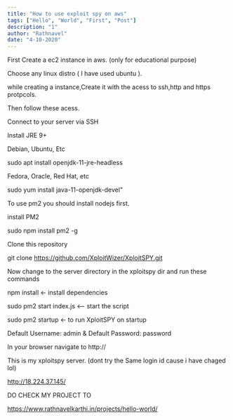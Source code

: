 ```yaml
---
title: "How to use exploit spy on aws"
tags: ["Hello", "World", "First", "Post"]
description: "1"
author: "Rathnavel"
date: "4-10-2020"
---
```


First Create a ec2 instance in aws. (only for educational purpose)

Choose any linux distro ( I have used ubuntu ).


while creating a instance,Create it with the acess to ssh,http and https protpcols.

Then follow these acess.

Connect to your server via SSH  

Install JRE 9+

Debian, Ubuntu, Etc

sudo apt install openjdk-11-jre-headless

Fedora, Oracle, Red Hat, etc

sudo yum install java-11-openjdk-devel"

To use pm2 you should install nodejs first.

install PM2

sudo npm install pm2 -g

Clone this repository

git clone https://github.com/XploitWizer/XploitSPY.git

Now change to the server directory in the xploitspy dir and run these commands

npm install <- install dependencies

sudo pm2 start index.js <-- start the script

sudo pm2 startup <- to run XploitSPY on startup

Default Username: admin & Default Password: password

In your browser navigate to http://<public ip thats been given to you by the aws>
  
This is my xploitspy server. (dont try the Same login id cause i have chaged lol)

http://18.224.37.145/ 

DO CHECK MY PROJECT TO

https://www.rathnavelkarthi.in/projects/hello-world/
